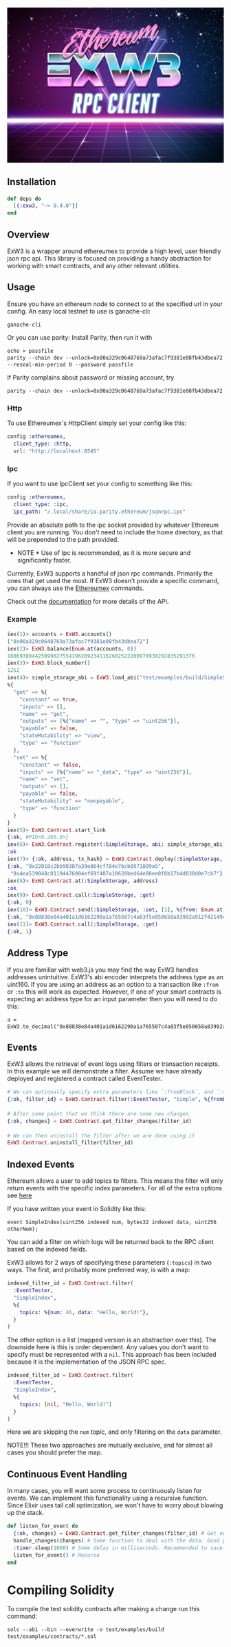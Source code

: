 <p align="center">
  <img src="./exw3_logo.jpg"/>
</p>

## Installation

```elixir
def deps do
  [{:exw3, "~> 0.4.0"}]
end
```
## Overview

ExW3 is a wrapper around ethereumex to provide a high level, user friendly json rpc api. This library is focused on providing a handy abstraction for working with smart contracts, and any other relevant utilities.

## Usage

Ensure you have an ethereum node to connect to at the specified url in your config. An easy local testnet to use is ganache-cli:
```
ganache-cli
```

Or you can use parity:
Install Parity, then run it with

```
echo > passfile
parity --chain dev --unlock=0x00a329c0648769a73afac7f9381e08fb43dbea72 --reseal-min-period 0 --password passfile
```

If Parity complains about password or missing account, try

```
parity --chain dev --unlock=0x00a329c0648769a73afac7f9381e08fb43dbea72
```

### Http

To use Ethereumex's HttpClient simply set your config like this:
```elixir
config :ethereumex,
  client_type: :http,
  url: "http://localhost:8545"
```

### Ipc

If you want to use IpcClient set your config to something like this:
```elixir
config :ethereumex,
  client_type: :ipc,
  ipc_path: "/.local/share/io.parity.ethereum/jsonrpc.ipc"
```

Provide an absolute path to the ipc socket provided by whatever Ethereum client you are running. You don't need to include the home directory, as that will be prepended to the path provided.

* NOTE * Use of Ipc is recommended, as it is more secure and significantly faster.

Currently, ExW3 supports a handful of json rpc commands. Primarily the ones that get used the most. If ExW3 doesn't provide a specific command, you can always use the [Ethereumex](https://github.com/exthereum/ethereumex) commands.

Check out the [documentation](https://hexdocs.pm/exw3/ExW3.html) for more details of the API.

### Example

```elixir
iex(1)> accounts = ExW3.accounts()
["0x00a329c0648769a73afac7f9381e08fb43dbea72"]
iex(2)> ExW3.balance(Enum.at(accounts, 0))
1606938044258990275541962092341162602522200978938292835291376
iex(3)> ExW3.block_number()
1252
iex(4)> simple_storage_abi = ExW3.load_abi("test/examples/build/SimpleStorage.abi")
%{
  "get" => %{
    "constant" => true,
    "inputs" => [],
    "name" => "get",
    "outputs" => [%{"name" => "", "type" => "uint256"}],
    "payable" => false,
    "stateMutability" => "view",
    "type" => "function"
  },
  "set" => %{
    "constant" => false,
    "inputs" => [%{"name" => "_data", "type" => "uint256"}],
    "name" => "set",
    "outputs" => [],
    "payable" => false,
    "stateMutability" => "nonpayable",
    "type" => "function"
  }
}
iex(5)> ExW3.Contract.start_link
{:ok, #PID<0.265.0>}
iex(6)> ExW3.Contract.register(:SimpleStorage, abi: simple_storage_abi)
:ok
iex(7)> {:ok, address, tx_hash} = ExW3.Contract.deploy(:SimpleStorage, bin: ExW3.load_bin("test/examples/build/SimpleStorage.bin"), options: %{gas: 300_000, from: Enum.at(accounts, 0)})
{:ok, "0x22018c2bb98387a39e864cf784e76cb8971889a5",
 "0x4ea539048c01194476004ef69f407a10628bed64e88ee8f8b17b4d030d0e7cb7"}
iex(8)> ExW3.Contract.at(:SimpleStorage, address)
:ok
iex(9)> ExW3.Contract.call(:SimpleStorage, :get)
{:ok, 0}
iex(10)> ExW3.Contract.send(:SimpleStorage, :set, [1], %{from: Enum.at(accounts, 0), gas: 50_000})
{:ok, "0x88838e84a401a1d6162290a1a765507c4a83f5e050658a83992a912f42149ca5"}
iex(11)> ExW3.Contract.call(:SimpleStorage, :get)
{:ok, 1}
```

## Address Type

If you are familiar with web3.js you may find the way ExW3 handles addresses unintuitive. ExW3's abi encoder interprets the address type as an uint160. If you are using an address as an option to a transaction like `:from` or `:to` this will work as expected. However, if one of your smart contracts is expecting an address type for an input parameter then you will need to do this:
```
a = ExW3.to_decimal("0x88838e84a401a1d6162290a1a765507c4a83f5e050658a83992a912f42149ca5")
```

## Events

ExW3 allows the retrieval of event logs using filters or transaction receipts. In this example we will demonstrate a filter. Assume we have already deployed and registered a contract called EventTester.

```elixir
# We can optionally specify extra parameters like `:fromBlock`, and `:toBlock`
{:ok, filter_id} = ExW3.Contract.filter(:EventTester, "Simple", %{fromBlock: 42, toBlock: "latest"})

# After some point that we think there are some new changes
{:ok, changes} = ExW3.Contract.get_filter_changes(filter_id)

# We can then uninstall the filter after we are done using it
ExW3.Contract.uninstall_filter(filter_id)
```

## Indexed Events

Ethereum allows a user to add topics to filters. This means the filter will only return events with the specific index parameters. For all of the extra options see [here](https://github.com/ethereum/wiki/wiki/JSON-RPC#eth_newfilter)

If you have written your event in Solidity like this:
```
event SimpleIndex(uint256 indexed num, bytes32 indexed data, uint256 otherNum);
```

You can add a filter on which logs will be returned back to the RPC client based on the indexed fields.

ExW3 allows for 2 ways of specifying these parameters (`:topics`) in two ways. The first, and probably more preferred way, is with a map:

```elixir
indexed_filter_id = ExW3.Contract.filter(
  :EventTester,
  "SimpleIndex",
  %{
    topics: %{num: 46, data: "Hello, World!"},
  }
)
```

The other option is a list (mapped version is an abstraction over this). The downside here is this is order dependent. Any values you don't want to specify must be represented with a `nil`. This approach has been included because it is the implementation of the JSON RPC spec.

```elixir
indexed_filter_id = ExW3.Contract.filter(
  :EventTester,
  "SimpleIndex",
  %{
    topics: [nil, "Hello, World!"]
  }
)
```

Here we are skipping the `num` topic, and only filtering on the `data` parameter.

NOTE!!! These two approaches are mutually exclusive, and for almost all cases you should prefer the map.

## Continuous Event Handling

In many cases, you will want some process to continuously listen for events. We can implement this functionality using a recursive function. Since Elixir uses tail call optimization, we won't have to worry about blowing up the stack.

```elixir
def listen_for_event do
  {:ok, changes} = ExW3.Contract.get_filter_changes(filter_id) # Get our changes from the blockchain
  handle_changes(changes) # Some function to deal with the data. Good place to use pattern matching.
  :timer.sleep(1000) # Some delay in milliseconds. Recommended to save bandwidth, and not spam.
  listen_for_event() # Recurse
end
```

# Compiling Solidity

To compile the test solidity contracts after making a change run this command:
```
solc --abi --bin --overwrite -o test/examples/build test/examples/contracts/*.sol
```